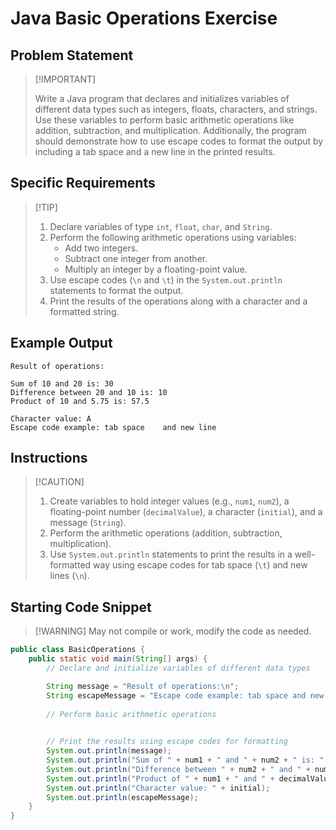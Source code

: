 # Java Basic Operations Exercise

## Problem Statement
>
> [!IMPORTANT]
>
> Write a Java program that declares and initializes variables of different data types such as integers, floats, characters, and strings. Use these variables to perform basic arithmetic operations like addition, subtraction, and multiplication. Additionally, the program should demonstrate how to use escape codes to format the output by including a tab space and a new line in the printed results.

## Specific Requirements
>
> [!TIP]
>
> 1. Declare variables of type `int`, `float`, `char`, and `String`.
> 2. Perform the following arithmetic operations using variables:
>     - Add two integers.
>     - Subtract one integer from another.
>     - Multiply an integer by a floating-point value.
> 3. Use escape codes (`\n` and `\t`) in the `System.out.println` statements to format the output.
> 4. Print the results of the operations along with a character and a formatted string.

## Example Output

```text
Result of operations:

Sum of 10 and 20 is: 30
Difference between 20 and 10 is: 10
Product of 10 and 5.75 is: 57.5

Character value: A
Escape code example: tab space    and new line
```

## Instructions
>
> [!CAUTION]
>
> 1. Create variables to hold integer values (e.g., `num1`, `num2`), a floating-point number (`decimalValue`), a character (`initial`), and a message (`String`).
> 2. Perform the arithmetic operations (addition, subtraction, multiplication).
> 3. Use `System.out.println` statements to print the results in a well-formatted way using escape codes for tab space (`\t`) and new lines (`\n`).

## Starting Code Snippet
>
> [!WARNING]
> May not compile or work, modify the code as needed.
>

```java
public class BasicOperations {
    public static void main(String[] args) {
        // Declare and initialize variables of different data types

        String message = "Result of operations:\n";
        String escapeMessage = "Escape code example: tab space and new line";
        
        // Perform basic arithmetic operations

        
        // Print the results using escape codes for formatting
        System.out.println(message);
        System.out.println("Sum of " + num1 + " and " + num2 + " is: " + sum);
        System.out.println("Difference between " + num2 + " and " + num1 + " is: " + difference);
        System.out.println("Product of " + num1 + " and " + decimalValue + " is: " + product + "\n");
        System.out.println("Character value: " + initial);
        System.out.println(escapeMessage);
    }
}
```
